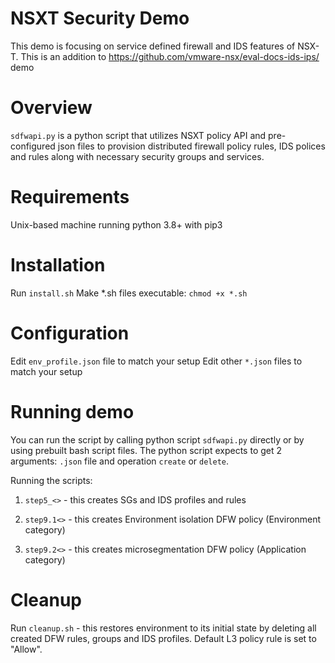# NSXT Security Demo
This demo is focusing on service defined firewall and IDS features of NSX-T. This is an  addition to https://github.com/vmware-nsx/eval-docs-ids-ips/ demo

# Overview
`sdfwapi.py` is a python script that utilizes NSXT policy API and pre-configured json files to provision distributed firewall policy rules, IDS polices and rules along with necessary security groups and services.

# Requirements
Unix-based machine running python 3.8+ with pip3

# Installation
Run `install.sh`
Make *.sh files executable: `chmod +x *.sh`

# Configuration
Edit `env_profile.json` file to match your setup
Edit other `*.json` files to match your setup

# Running demo
You can run the script by calling python script `sdfwapi.py` directly or by using prebuilt bash script files.
The python script expects to get 2 arguments: `.json` file and operation `create` or `delete`.

Running the scripts: 
1. `step5_<>`  - this creates SGs and IDS profiles and rules

2. `step9.1<>` - this creates Environment isolation DFW policy (Environment category)

3. `step9.2<>` - this creates microsegmentation DFW policy (Application category)


# Cleanup
Run  `cleanup.sh` - this restores environment to its initial state by deleting all created DFW rules, groups and IDS profiles.
Default L3 policy rule is set to "Allow".
